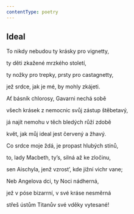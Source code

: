```yaml
---
contentType: poetry
---
```


## Ideal

To nikdy nebudou ty krásky pro vignetty,

ty děti zkažené mrzkého století,

ty nožky pro trepky, prsty pro castagnetty,

jež srdce, jak je mé, by mohly zkájeti.

Ať básník chlorosy, Gavarni nechá sobě

všech krásek z nemocnic svůj zástup štěbetavý,

já najít nemohu v těch bledých růží zdobě

květ, jak můj ideal jest červený a žhavý.

Co srdce moje ždá, je propast hlubých stínů,

to, lady Macbeth, ty’s, silná až ke zločinu,

sen Aischyla, jenž vzrost’, kde jižní vichr vane;

Neb Angelova dci, ty Noci nádherná,

jež v póse bizarrní, v své kráse nesměrná

střeš ústům Titanův své vděky vytesané!
